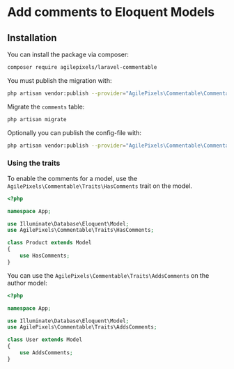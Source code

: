 # Add comments to Eloquent Models

## Installation

You can install the package via composer:

```bash
composer require agilepixels/laravel-commentable
```

You must publish the migration with:

```bash
php artisan vendor:publish --provider="AgilePixels\Commentable\CommentableServiceProvider" --tag="migrations"
```

Migrate the `comments` table:

```bash
php artisan migrate
```

Optionally you can publish the config-file with:
```bash
php artisan vendor:publish --provider="AgilePixels\Commentable\CommentableServiceProvider" --tag="config"
```

### Using the traits

To enable the comments for a model, use the `AgilePixels\Commentable\Traits\HasComments` trait on the model.

```php
<?php

namespace App;

use Illuminate\Database\Eloquent\Model;
use AgilePixels\Commentable\Traits\HasComments;

class Product extends Model
{
    use HasComments;
}
```

You can use the `AgilePixels\Commentable\Traits\AddsComments` on the author model:

```php
<?php

namespace App;

use Illuminate\Database\Eloquent\Model;
use AgilePixels\Commentable\Traits\AddsComments;

class User extends Model
{
    use AddsComments;
}
```
